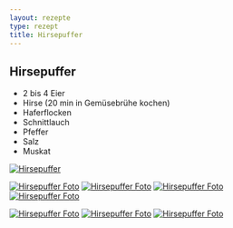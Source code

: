 ```yaml
---
layout: rezepte
type: rezept
title: Hirsepuffer
---
```


## Hirsepuffer

- 2 bis 4 Eier
- Hirse (20 min in Gemüsebrühe kochen)
- Haferflocken
- Schnittlauch
- Pfeffer
- Salz
- Muskat

<a href="{{site.baseurl_rezepte}}/img/hirsepuffer.jpg"><img alt="Hirsepuffer" src="{{site.baseurl_rezepte}}/img/hirsepuffer.jpg" class="original_rezept" /></a>

<a href="{{site.baseurl_rezepte}}/img/hirsepuffer-photos/IMG_20140910_200351.jpg"><img alt="Hirsepuffer Foto" src="{{site.baseurl_rezepte}}/img/hirsepuffer-photos/IMG_20140910_200351.jpg" class="photo" /></a>
<a href="{{site.baseurl_rezepte}}/img/hirsepuffer-photos/IMG_20140910_200400.jpg"><img alt="Hirsepuffer Foto" src="{{site.baseurl_rezepte}}/img/hirsepuffer-photos/IMG_20140910_200400.jpg" class="photo" /></a>
<a href="{{site.baseurl_rezepte}}/img/hirsepuffer-photos/IMG_20140910_200739.jpg"><img alt="Hirsepuffer Foto" src="{{site.baseurl_rezepte}}/img/hirsepuffer-photos/IMG_20140910_200739.jpg" class="photo" /></a>
<a href="{{site.baseurl_rezepte}}/img/hirsepuffer-photos/IMG_20140910_200745.jpg"><img alt="Hirsepuffer Foto" src="{{site.baseurl_rezepte}}/img/hirsepuffer-photos/IMG_20140910_200745.jpg" class="photo" /></a>

<a href="{{site.baseurl_rezepte}}/img/hirsepuffer-photos/IMG_20140910_200335.jpg"><img alt="Hirsepuffer Foto" src="{{site.baseurl_rezepte}}/img/hirsepuffer-photos/IMG_20140910_200335.jpg" class="photo" /></a>
<a href="{{site.baseurl_rezepte}}/img/hirsepuffer-photos/IMG_20140910_200340.jpg"><img alt="Hirsepuffer Foto" src="{{site.baseurl_rezepte}}/img/hirsepuffer-photos/IMG_20140910_200340.jpg" class="photo" /></a>
<a href="{{site.baseurl_rezepte}}/img/hirsepuffer-photos/IMG_20140910_200518.jpg"><img alt="Hirsepuffer Foto" src="{{site.baseurl_rezepte}}/img/hirsepuffer-photos/IMG_20140910_200518.jpg" class="photo" /></a>

